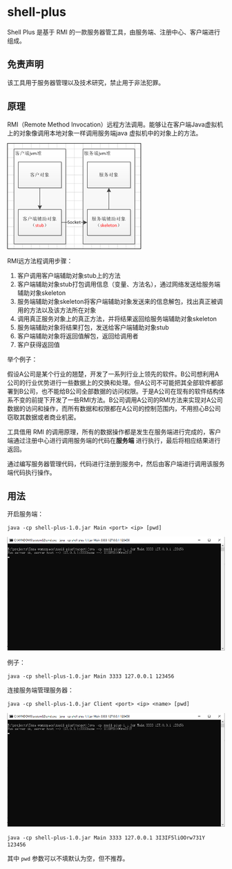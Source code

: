 # shell-plus

Shell Plus 是基于 RMI 的一款服务器管工具，由服务端、注册中心、客户端进行组成。

## 免责声明

该工具用于服务器管理以及技术研究，禁止用于非法犯罪。

## 原理

RMI（Remote Method Invocation）远程方法调用。能够让在客户端Java虚拟机上的对象像调用本地对象一样调用服务端java 虚拟机中的对象上的方法。

![](img/1.png)

RMI远方法程调用步骤： 
1. 客户调用客户端辅助对象stub上的方法
2. 客户端辅助对象stub打包调用信息（变量、方法名），通过网络发送给服务端辅助对象skeleton
3. 服务端辅助对象skeleton将客户端辅助对象发送来的信息解包，找出真正被调用的方法以及该方法所在对象
4. 调用真正服务对象上的真正方法，并将结果返回给服务端辅助对象skeleton
5. 服务端辅助对象将结果打包，发送给客户端辅助对象stub
6. 客户端辅助对象将返回值解包，返回给调用者
7. 客户获得返回值

举个例子：

假设A公司是某个行业的翘楚，开发了一系列行业上领先的软件。B公司想利用A公司的行业优势进行一些数据上的交换和处理。但A公司不可能把其全部软件都部署到B公司，也不能给B公司全部数据的访问权限。于是A公司在现有的软件结构体系不变的前提下开发了一些RMI方法。B公司调用A公司的RMI方法来实现对A公司数据的访问和操作，而所有数据和权限都在A公司的控制范围内，不用担心B公司窃取其数据或者商业机密。

工具借用 RMI 的调用原理，所有的数据操作都是发生在服务端进行完成的，客户端通过注册中心进行调用服务端的代码在**服务端** 进行执行，最后将相应结果进行返回。

通过编写服务器管理代码，代码进行注册到服务中，然后由客户端进行调用该服务端代码执行操作。

## 用法

开启服务端：
```
java -cp shell-plus-1.0.jar Main <port> <ip> [pwd]
```
![](img/2.png)

例子：
```
java -cp shell-plus-1.0.jar Main 3333 127.0.0.1 123456
```
连接服务端管理服务器：
```
java -cp shell-plus-1.0.jar Client <port> <ip> <name> [pwd]
```
![](img/2.png)
```
java -cp shell-plus-1.0.jar Main 3333 127.0.0.1 3I3IF5liOOrw731Y 123456
```

其中 `pwd` 参数可以不填默认为空，但不推荐。